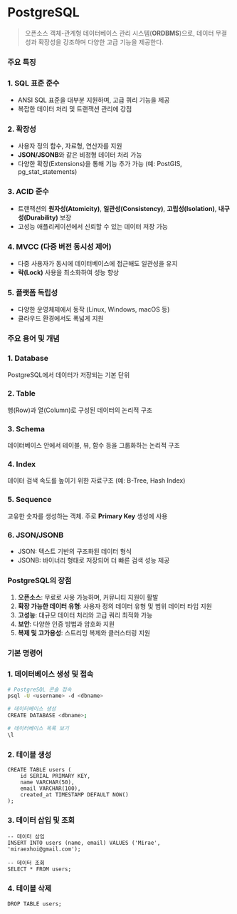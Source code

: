 # PostgreSQL

> 오픈소스 객체-관계형 데이터베이스 관리 시스템(**ORDBMS**)으로, 데이터 무결성과 확장성을 강조하며 다양한 고급 기능을 제공한다.

### 주요 특징

### 1. **SQL 표준 준수**
- ANSI SQL 표준을 대부분 지원하며, 고급 쿼리 기능을 제공
- 복잡한 데이터 처리 및 트랜잭션 관리에 강점

### 2. **확장성**
- 사용자 정의 함수, 자료형, 연산자를 지원
- **JSON/JSONB**와 같은 비정형 데이터 처리 가능
- 다양한 확장(Extensions)을 통해 기능 추가 가능 (예: PostGIS, pg_stat_statements)

### 3. **ACID 준수**
- 트랜잭션의 **원자성(Atomicity)**, **일관성(Consistency)**, **고립성(Isolation)**, **내구성(Durability)** 보장
- 고성능 애플리케이션에서 신뢰할 수 있는 데이터 저장 가능

### 4. **MVCC (다중 버전 동시성 제어)**
- 다중 사용자가 동시에 데이터베이스에 접근해도 일관성을 유지
- **락(Lock)** 사용을 최소화하여 성능 향상

### 5. **플랫폼 독립성**
- 다양한 운영체제에서 동작 (Linux, Windows, macOS 등)
- 클라우드 환경에서도 폭넓게 지원


### 주요 용어 및 개념

### 1. **Database**
PostgreSQL에서 데이터가 저장되는 기본 단위

### 2. **Table**
행(Row)과 열(Column)로 구성된 데이터의 논리적 구조

### 3. **Schema**
데이터베이스 안에서 테이블, 뷰, 함수 등을 그룹화하는 논리적 구조

### 4. **Index**
데이터 검색 속도를 높이기 위한 자료구조 (예: B-Tree, Hash Index)

### 5. **Sequence**
고유한 숫자를 생성하는 객체. 주로 **Primary Key** 생성에 사용

### 6. **JSON/JSONB**
- JSON: 텍스트 기반의 구조화된 데이터 형식
- JSONB: 바이너리 형태로 저장되어 더 빠른 검색 성능 제공


### PostgreSQL의 장점

1. **오픈소스**: 무료로 사용 가능하며, 커뮤니티 지원이 활발
2. **확장 가능한 데이터 유형**: 사용자 정의 데이터 유형 및 범위 데이터 타입 지원
3. **고성능**: 대규모 데이터 처리와 고급 쿼리 최적화 가능
4. **보안**: 다양한 인증 방법과 암호화 지원
5. **복제 및 고가용성**: 스트리밍 복제와 클러스터링 지원


### 기본 명령어

### 1. 데이터베이스 생성 및 접속
```bash
# PostgreSQL 콘솔 접속
psql -U <username> -d <dbname>

# 데이터베이스 생성
CREATE DATABASE <dbname>;

# 데이터베이스 목록 보기
\l
```

### 2. 테이블 생성
```shell
CREATE TABLE users (
    id SERIAL PRIMARY KEY,
    name VARCHAR(50),
    email VARCHAR(100),
    created_at TIMESTAMP DEFAULT NOW()
);
```

### 3. 데이터 삽입 및 조회
```shell
-- 데이터 삽입
INSERT INTO users (name, email) VALUES ('Mirae', 'miraexhoi@gmail.com');

-- 데이터 조회
SELECT * FROM users;
```

### 4. 테이블 삭제
```shell
DROP TABLE users;
```
